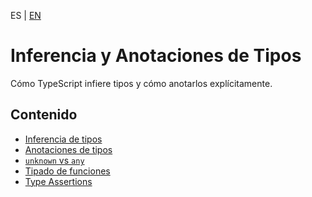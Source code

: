 <!-- MULTILANGUAJE MENU START -->
ES | [EN](https://lckpig.gitbook.io/practical-dev-handbook/typescript/type-inference-annotations)
<!-- MULTILANGUAJE MENU END -->

# Inferencia y Anotaciones de Tipos

Cómo TypeScript infiere tipos y cómo anotarlos explícitamente.

## Contenido
* [Inferencia de tipos](type-inference.md)
* [Anotaciones de tipos](type-annotations.md)
* [`unknown` vs `any`](unknown-vs-any.md)
* [Tipado de funciones](function-typing.md)
* [Type Assertions](type-assertions.md) 